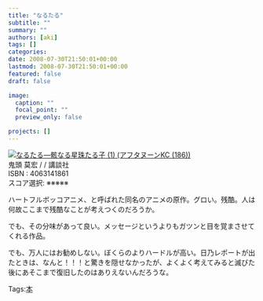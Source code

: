 ```yaml
---
title: "なるたる"
subtitle: ""
summary: ""
authors: [aki]
tags: []
categories: 
date: 2008-07-30T21:50:01+00:00
lastmod: 2008-07-30T21:50:01+00:00
featured: false
draft: false

image:
  caption: ""
  focal_point: ""
  preview_only: false

projects: []
---
```

![](http://ecx.images-amazon.com/images/I/215CBEG45AL._SL160_.jpg)[なるたる―骸なる星珠たる子 (1) (アフタヌーンKC (186))](http://item.excite.co.jp/detail/ASIN_4063141861)  
鬼頭 莫宏 / / 講談社  
ISBN : 4063141861  
スコア選択: ※※※※※  
  
ハートフルボッコアニメ、と呼ばれた同名のアニメの原作。グロい。残酷。人は何故ここまで残酷なことが考えつくのだろうか。  
  
でも、その分味があって良い。メッセージというよりもガツンと目を覚まさせてくれる作品。  
  
でも、万人にはお勧めしない。ぼくらのよりハードルが高い。日乃レポートが出たときは、なんと！！！と驚きを隠せなかったが、よくよく考えてみると滅びた後にあそこまで復旧したのはありえないんだろうな。

Tags:[本](http://mrk0369.exblog.jp/tags/%E6%9C%AC/) 

